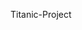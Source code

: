 Titanic-Project


<p aigan="center">
  <img"https://media.giphy.com/media/v1.Y2lkPTc5MGI3NjExdTl0c2RncnVveTZweWJ2aXRncnBqYTg0anQ3OTVmcXVqbmF1dXV3ZyZlcD12MV9naWZzX3NlYXJjaCZjdD1n/CVukhGAkul0lO/giphy.gif"
  alt="AI" />
</p>
